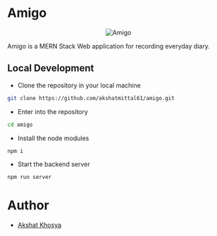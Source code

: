 # Amigo

<p align="center">

<img src="./public/images/favicon-128.png" alt="Amigo" />

</p>

Amigo is a MERN Stack Web application for recording everyday diary.

## Local Development

-   Clone the repository in your local machine

```sh
git clone https://github.com/akshatmittal61/amigo.git
```

-   Enter into the repository

```sh
cd amigo
```

-   Install the node modules

```sh
npm i
```

-   Start the backend  server

```sh
npm run server
```

# Author

- [Akshat Khosya](https://github.com/akshat-khoysa)
